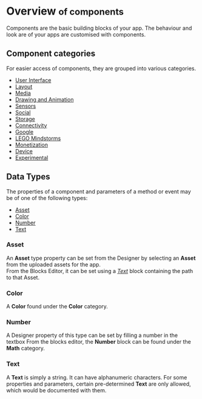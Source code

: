 # Overview <small> of components </small>

Components are the basic building blocks of your app. The behaviour and look are of your apps are
customised with components.

## Component categories
For easier access of components, they are grouped into various categories.

* [User Interface](user-interface/)
* [Layout](layout/)
* [Media](media/)
* [Drawing and Animation](drawing-and-animation/)
* [Sensors](sensors/)
* [Social](social/)
* [Storage](storage/)
* [Connectivity](connectivity/)
* [Google](google/)
* [LEGO Mindstorms](lego-mindstorms/)
* [Monetization](monetization/)
* [Device](device/)
* [Experimental](experimental/)

## Data Types

The properties of a component and parameters of a method or event may be of one of the following types:

- [Asset](#asset)
- [Color](#color)
- [Number](#number)
- [Text](#text)


### Asset

An **Asset** type property can be set from the Designer by selecting an **Asset** from the uploaded assets for the app.  
From the Blocks Editor, it can be set using a _[Text](#text)_ block containing the path to that Asset.


### Color

A **Color** found under the **Color** category.


### Number

A Designer property of this type can be set  by filling a number in the textbox
From the blocks editor, the **Number** block can be found under the **Math** category.


### Text

A **Text** is simply a string. It can have alphanumeric characters.
For some properties and parameters, certain pre-determined **Text** are only
allowed, which would be documented with them.
